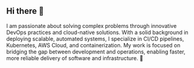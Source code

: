 ## Hi there 👋

I am passionate about solving complex problems through innovative DevOps practices and cloud-native solutions. With a solid background in deploying scalable, automated systems, I specialize in CI/CD pipelines, Kubernetes, AWS Cloud, and containerization. My work is focused on bridging the gap between development and operations, enabling faster, more reliable delivery of software and infrastructure. 🎯
